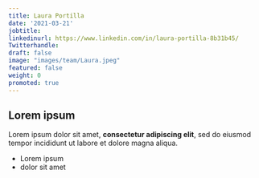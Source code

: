 ```yaml
---
title: Laura Portilla 
date: '2021-03-21'
jobtitle:
linkedinurl: https://www.linkedin.com/in/laura-portilla-8b31b45/
Twitterhandle:
draft: false
image: "images/team/Laura.jpeg"
featured: false
weight: 0
promoted: true
---
```

## Lorem ipsum

Lorem ipsum dolor sit amet, **consectetur adipiscing elit**, sed do eiusmod tempor incididunt ut labore et dolore magna aliqua.

- Lorem ipsum
- dolor sit amet
